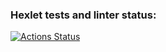 ### Hexlet tests and linter status:
[![Actions Status](https://github.com/Ahiru78/java-project-71/actions/workflows/hexlet-check.yml/badge.svg)](https://github.com/Ahiru78/java-project-71/actions)